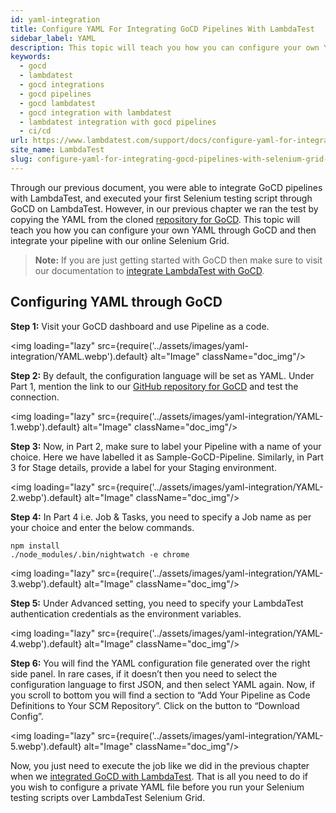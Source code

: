 ```yaml
---
id: yaml-integration
title: Configure YAML For Integrating GoCD Pipelines With LambdaTest
sidebar_label: YAML
description: This topic will teach you how you can configure your own YAML through GoCD and then integrate your pipeline with an online Selenium Grid.
keywords:
  - gocd
  - lambdatest
  - gocd integrations
  - gocd pipelines
  - gocd lambdatest
  - gocd integration with lambdatest
  - lambdatest integration with gocd pipelines
  - ci/cd
url: https://www.lambdatest.com/support/docs/configure-yaml-for-integrating-gocd-pipelines-with-selenium-grid-online/
site_name: LambdaTest
slug: configure-yaml-for-integrating-gocd-pipelines-with-selenium-grid-online/
---
```


Through our previous document, you were able to integrate GoCD pipelines with LambdaTest, and executed your first Selenium testing script through GoCD on LambdaTest. However, in our previous chapter we ran the test by copying the YAML from the cloned [repository for GoCD](https://github.com/LambdaTest/nightwatch-gocd-sample). This topic will teach you how you can configure your own YAML through GoCD and then integrate your pipeline with our online Selenium Grid.

> **Note:** If you are just getting started with GoCD then make sure to visit our documentation to [integrate LambdaTest with GoCD](/docs/gocd-integration-with-lambdatest/).

## Configuring YAML through GoCD


**Step 1:** Visit your GoCD dashboard and use Pipeline as a code.

<img loading="lazy" src={require('../assets/images/yaml-integration/YAML.webp').default} alt="Image"  className="doc_img"/>

**Step 2:** By default, the configuration language will be set as YAML. Under Part 1, mention the link to our [GitHub repository for GoCD](https://github.com/LambdaTest/nightwatch-gocd-sample) and test the connection.

<img loading="lazy" src={require('../assets/images/yaml-integration/YAML-1.webp').default} alt="Image"  className="doc_img"/>

**Step 3:** Now, in Part 2, make sure to label your Pipeline with a name of your choice. Here we have labelled it as Sample-GoCD-Pipeline. Similarly, in Part 3 for Stage details, provide a label for your Staging environment.

<img loading="lazy" src={require('../assets/images/yaml-integration/YAML-2.webp').default} alt="Image"  className="doc_img"/>

**Step 4:** In Part 4 i.e. Job & Tasks, you need to specify a Job name as per your choice and enter the below commands.

```
npm install
./node_modules/.bin/nightwatch -e chrome
```

<img loading="lazy" src={require('../assets/images/yaml-integration/YAML-3.webp').default} alt="Image"  className="doc_img"/>

**Step 5:** Under Advanced setting, you need to specify your LambdaTest authentication credentials as the environment variables.

<img loading="lazy" src={require('../assets/images/yaml-integration/YAML-4.webp').default} alt="Image"  className="doc_img"/>

**Step 6:** You will find the YAML configuration file generated over the right side panel. In rare cases, if it doesn’t then you need to select the configuration language to first JSON, and then select YAML again. Now, if you scroll to bottom you will find a section to “Add Your Pipeline as Code Definitions to Your SCM Repository”. Click on the button to “Download Config”.

<img loading="lazy" src={require('../assets/images/yaml-integration/YAML-5.webp').default} alt="Image"  className="doc_img"/>

Now, you just need to execute the job like we did in the previous chapter when we [integrated GoCD with LambdaTest](/docs/gocd-integration-with-lambdatest/). That is all you need to do if you wish to configure a private YAML file before you run your Selenium testing scripts over LambdaTest Selenium Grid.